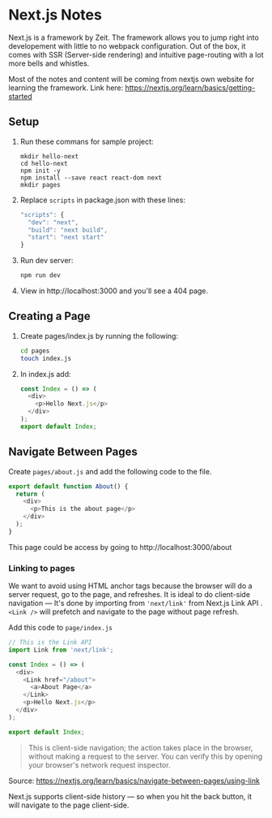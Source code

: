 # Next.js Notes
Next.js is a framework by Zeit. The framework allows you to jump right into developement with little to no webpack configuration. Out of the box, it comes with SSR (Server-side rendering) and intuitive page-routing with a lot more bells and whistles.

Most of the notes and content will be coming from nextjs own website for learning the framework. Link here:
https://nextjs.org/learn/basics/getting-started

## Setup
1. Run these commans for sample project:
    ```ssh
    mkdir hello-next
    cd hello-next
    npm init -y
    npm install --save react react-dom next
    mkdir pages
    ```
2. Replace `scripts` in  package.json with these lines:
    ```javascript
    "scripts": {
      "dev": "next",
      "build": "next build",
      "start": "next start"
    }
    ```
3. Run dev server:
    ```javascript
    npm run dev
    ```
4. View in http://localhost:3000 and you'll see a 404 page.

## Creating a Page
1. Create pages/index.js by running the following:
    ```sh
    cd pages
    touch index.js
    ```
2. In index.js add:
    ```javascript
    const Index = () => (
      <div>
        <p>Hello Next.js</p>
      </div>
    );
    export default Index;
    ```
## Navigate Between Pages
Create `pages/about.js` and add the following code to the file.
```javascript
export default function About() {
  return (
    <div>
      <p>This is the about page</p>
    </div>
  );
}
```
This page could be access by going to http://localhost:3000/about

### Linking to pages
We want to avoid using HTML anchor tags because the browser will do a server request, go to the page, and refreshes. It is ideal to do client-side navigation — It's done by importing from  `'next/link'` from Next.js Link API . `<Link />` will prefetch and navigate to the page without page refresh.

Add this code to `page/index.js`
```javascript
// This is the Link API
import Link from 'next/link';

const Index = () => (
  <div>
    <Link href="/about">
      <a>About Page</a>
    </Link>
    <p>Hello Next.js</p>
  </div>
);

export default Index;
```
>This is client-side navigation; the action takes place in the browser, without making a request to the server. You can verify this by opening your browser's network request inspector.

Source: https://nextjs.org/learn/basics/navigate-between-pages/using-link

Next.js supports client-side history — so when you hit the back button, it will navigate to the page client-side.
